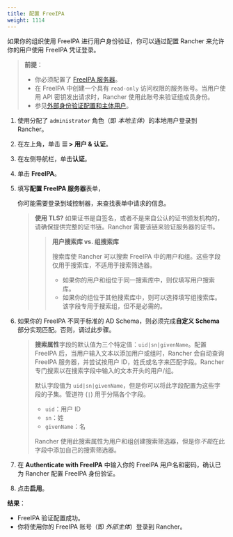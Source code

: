 ```yaml
---
title: 配置 FreeIPA
weight: 1114
---
```


如果你的组织使用 FreeIPA 进行用户身份验证，你可以通过配置 Rancher 来允许你的用户使用 FreeIPA 凭证登录。

> **前提**：
>
> - 你必须配置了 [FreeIPA 服务器](https://www.freeipa.org/)。
> - 在 FreeIPA 中创建一个具有 `read-only` 访问权限的服务账号。当用户使用 API​​ 密钥发出请求时，Rancher 使用此账号来验证组成员身份。
> - 参见[外部身份验证配置和主体用户]({{<baseurl>}}/rancher/v2.6/en/admin-settings/authentication/#external-authentication-configuration-and-principal-users)。

1. 使用分配了 `administrator` 角色（即 _本地主体_）的本地用户登录到 Rancher。
1. 在左上角，单击 **☰ > 用户 & 认证**。
1. 在左侧导航栏，单击**认证**。
1. 单击 **FreeIPA**。
1. 填写**配置 FreeIPA 服务器**表单，

   你可能需要登录到域控制器，来查找表单中请求的信息。

   > **使用 TLS?**
   > 如果证书是自签名，或者不是来自公认的证书颁发机构的，请确保提供完整的证书链。Rancher 需要该链来验证服务器的证书。
   > 	>**用户搜索库 vs. 组搜索库**
   > 	>
   > 	>搜索库使 Rancher 可以搜索 FreeIPA 中的用户和组。这些字段仅用于搜索库，不适用于搜索筛选器。
   > 	>
   > 	>* 如果你的用户和组位于同一搜索库中，则仅填写用户搜索库。
   > 	>* 如果你的组位于其他搜索库中，则可以选择填写组搜索库。该字段专用于搜索组，但不是必需的。

1. 如果你的 FreeIPA 不同于标准的 AD Schema，则必须完成**自定义 Schema** 部分实现匹配。否则，调过此步骤。

   > **搜索属性**字段的默认值为三个特定值：`uid|sn|givenName`。配置 FreeIPA 后，当用户输入文本以添加用户或组时，Rancher 会自动查询 FreeIPA 服务器，并尝试按用户 ID，姓氏或名字来匹配字段。Rancher 专门搜索以在搜索字段中输入的文本开头的用户/组。
   >
   > 默认字段值为 `uid|sn|givenName`，但是你可以将此字段配置为这些字段的子集。管道符 (`|`) 用于分隔各个字段。
   >
   > * `uid`：用户 ID
   > * `sn`：姓
   > * `givenName`：名
   >
   > Rancher 使用此搜索属性为用户和组创建搜索筛选器，但是你*不能*在此字段中添加自己的搜索筛选器。

1. 在 **Authenticate with FreeIPA** 中输入你的 FreeIPA 用户名和密码，确认已为 Rancher 配置 FreeIPA 身份验证。
1. 点击**启用**。

**结果**：

- FreeIPA 验证配置成功。
- 你将使用你的 FreeIPA 账号（即 _外部主体_）登录到 Rancher。
